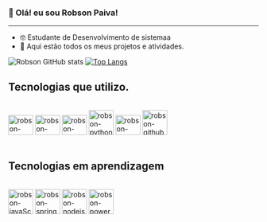 ### 👋 Olá! eu sou Robson Paiva! 
***

* 🤓 Estudante de Desenvolvimento de sistemaa
* 📁 Aqui estão todos os meus projetos e atividades.



![Robson GitHub stats](https://github-readme-stats.vercel.app/api?username=Shift-ky&show_icons=true&theme=dracula&card_width=400px) [![Top Langs](https://github-readme-stats.vercel.app/api/top-langs/?username=Shift-ky&layout=compact&theme=dracula)](https://github.com/Shift-ky)

## Tecnologias que utilizo.

<div style="display: inline_block"><br/>

<img aling="center" alt="robson-html5" height="40" width="50" src="https://cdn.jsdelivr.net/gh/devicons/devicon/icons/html5/html5-original.svg" />
<img aling="center" alt="robson-css3" height="40" width="50" src="https://cdn.jsdelivr.net/gh/devicons/devicon/icons/css3/css3-original.svg" />
<img aling="center" alt="robson-java" height="40" width="50" src="https://cdn.jsdelivr.net/gh/devicons/devicon/icons/java/java-original.svg" />
<img aling="center" alt="robson-python" heigth="40" width="50" src="https://cdn.jsdelivr.net/gh/devicons/devicon/icons/python/python-original.svg" />
<img aling="center" alt="robson-mysql" height="40" width="50" src="https://cdn.jsdelivr.net/gh/devicons/devicon/icons/mysql/mysql-plain-wordmark.svg" />
<img aling="center" alt="robson-github" heigth="40" width="50" src="https://cdn.jsdelivr.net/gh/devicons/devicon/icons/github/github-original-wordmark.svg" />      
</div><br/>

## Tecnologias em aprendizagem
<div style="display: inline_block"><br/>

<img aling="center" alt="robson-javaScript" heigth="40" width="50" src="https://cdn.jsdelivr.net/gh/devicons/devicon/icons/javascript/javascript-original.svg" />

<img aling="center" alt="robson-spring" heigth="40" width="50" src="https://cdn.jsdelivr.net/gh/devicons/devicon/icons/spring/spring-original-wordmark.svg" />
<img aling="center" alt="robson-nodejs" heigth="40" width="50" src="https://cdn.jsdelivr.net/gh/devicons/devicon/icons/nodejs/nodejs-original.svg" />
<img aling="center" alt="robson-powerBi" heigth="40" width="50" src=https://cdn0.iconfinder.com/data/icons/social-media-logo-4/32/Social_Media_power_bi-512.png>

</div><br/>



